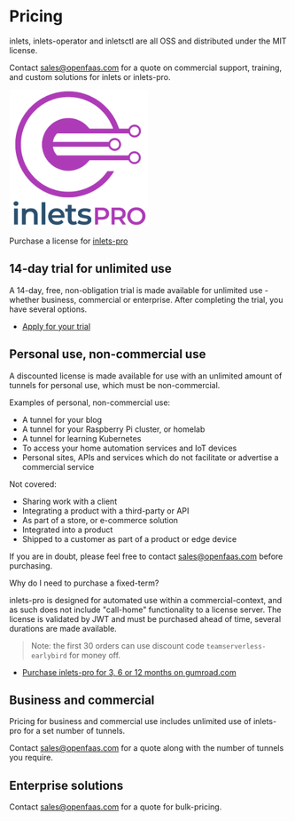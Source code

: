 # Pricing

inlets, inlets-operator and inletsctl are all OSS and distributed under the MIT license.

Contact [sales@openfaas.com](mailto:sales@openfaas.com) for a quote on commercial support, training, and custom solutions for inlets or inlets-pro.

<img src="../images/inlets-pro-purple.png" width="250px">

Purchase a license for [inlets-pro](https://github.com/inlets/inlets-pro/)

## 14-day trial for unlimited use

A 14-day, free, non-obligation trial is made available for unlimited use - whether business, commercial or enterprise. After completing the trial, you have several options.

* [Apply for your trial](https://github.com/inlets/inlets-pro#getting-a-license-key)

## Personal use, non-commercial use

A discounted license is made available for use with an unlimited amount of tunnels for personal use, which must be non-commercial.

Examples of personal, non-commercial use:

* A tunnel for your blog
* A tunnel for your Raspberry Pi cluster, or homelab
* A tunnel for learning Kubernetes
* To access your home automation services and IoT devices
* Personal sites, APIs and services which do not facilitate or advertise a commercial service

Not covered:

* Sharing work with a client
* Integrating a product with a third-party or API
* As part of a store, or e-commerce solution
* Integrated into a product
* Shipped to a customer as part of a product or edge device

If you are in doubt, please feel free to contact [sales@openfaas.com](mailto:sales@openfaas.com) before purchasing.

Why do I need to purchase a fixed-term?

inlets-pro is designed for automated use within a commercial-context, and as such does not include "call-home" functionality to a license server. The license is validated by JWT and must be purchased ahead of time, several durations are made available.

> Note: the first 30 orders can use discount code `teamserverless-earlybird` for money off.

* [Purchase inlets-pro for 3, 6 or 12 months on gumroad.com](https://gumroad.com/openfaas)

## Business and commercial

Pricing for business and commercial use includes unlimited use of inlets-pro for a set number of tunnels.

Contact [sales@openfaas.com](mailto:sales@openfaas.com) for a quote along with the number of tunnels you require.

## Enterprise solutions

Contact [sales@openfaas.com](mailto:sales@openfaas.com) for a quote for bulk-pricing.
